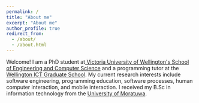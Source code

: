 ```yaml
---
permalink: /
title: "About me"
excerpt: "About me"
author_profile: true
redirect_from: 
  - /about/
  - /about.html
---
```


Welcome! I am a PhD student at<a href="https://www.wgtn.ac.nz/engineering/school-of-engineering-and-computer-science"> Victoria University of Wellington's School of Engineering and Computer Science</a> and a programming tutor at the <a href="https://wellingtonict.ac.nz/">Wellington ICT Graduate School</a>. My current research interests include software engineering, programming education, software processes, human computer interaction, and mobile interaction. I received my B.Sc in information technology from the <a href="https://uom.lk/">University of Moratuwa</a>.
